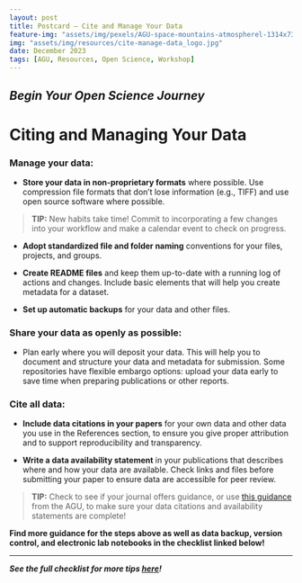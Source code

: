 ```yaml
---
layout: post
title: Postcard – Cite and Manage Your Data
feature-img: "assets/img/pexels/AGU-space-mountains-atmospherel-1314x739.jpg"
img: "assets/img/resources/cite-manage-data_logo.jpg"
date: December 2023
tags: [AGU, Resources, Open Science, Workshop]
---
```

## _Begin Your Open Science Journey_
# Citing and Managing Your Data

### Manage your data:

* **Store your data in non-proprietary formats** where possible. Use compression file formats that don’t lose information (e.g., TIFF) and use open source software where possible.

> **TIP:** New habits take time! Commit to incorporating a few changes into your workflow and make a calendar event to check on progress.

* **Adopt standardized file and folder naming** conventions for your files, projects, and groups.

* **Create README files** and keep them up-to-date with a running log of actions and changes. Include basic elements that will help you create metadata for a dataset.

* **Set up automatic backups** for your data and other files.

### Share your data as openly as possible:  
* Plan early where you will deposit your data. This will help you to document and structure your data and metadata for submission. Some repositories have flexible embargo options: upload your data early to save time when preparing publications or other reports.

### Cite all data: 

* **Include data citations in your papers** for your own data and other data you use in the References section, to ensure you give proper attribution and to support reproducibility and transparency.

* **Write a data availability statement** in your publications that describes where and how your data are available. Check links and files before submitting your paper to ensure data are accessible for peer review. 

> **TIP:** Check to see if your journal offers guidance, or use [this guidance](https://www.agu.org/Publish-with-AGU/Publish/Author-Resources/Data-and-Software-for-Authors) from the AGU, to make sure your data citations and availability statements are complete!

**Find more guidance for the steps above as well as data backup, version control, and electronic lab notebooks in the checklist linked below!**

---
***See the full checklist for more tips [here](https://zenodo.org/doi/10.5281/zenodo.7062402)!***
